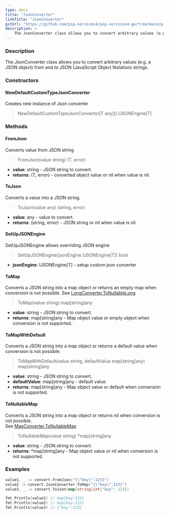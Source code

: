 ```yaml
---
type: docs
title: "JsonConverter"
linkTitle: "JsonConverter"
gitUrl: "https://github.com/pip-services4/pip-services4-go/tree/main/pip-services4-commons-go"
description: > 
    The JsonConverter class allows you to convert arbitrary values (e.g. a JSON object) from and to JSON (JavaScript Object Notation) strings.
---
```


### Description

The JsonConverter class allows you to convert arbitrary values (e.g. a JSON object) from and to JSON (JavaScript Object Notation) strings.

### Constructors

#### NewDefaultCustomTypeJsonConvertor
Creates new instance of Json converter

> NewDefaultCustomTypeJsonConvertor\[T any\]() IJSONEngine\[T\]

### Methods

#### FromJson
Converts value from JSON string

> FromJson(value string) (T, error)

- **value**: string - JSON string to convert.
- **returns**: (T, error) - converted object value or nil when value is nil.

#### ToJson
Converts a value into a JSON string.

> ToJson(value any) (string, error)

- **value**: any - value to convert.
- **returns**: (string, error) - JSON string or nil when value is nil.

#### SetUpJSONEngine
SetUpJSONEngine allows overriding JSON engine

> SetUpJSONEngine(jsonEngine IJSONEngine\[T\]) bool

- **jsonEngine**: IJSONEngine\[T\] - setup custom json converter

#### ToMap
Converts a JSON string into a map object or returns an empty map when conversion is not possible.
See [LongConverter.ToNullableLong](../long_converter/#tonullablelong)

> ToMap(value string) map[string]any

- **value**: string - JSON string to convert.
- **returns**: map[string]any - Map object value or empty object when conversion is not supported.

#### ToMapWithDefault
Converts a JSON string into a map object or returns a default value when conversion is not possible.

> ToMapWithDefault(value string, defaultValue map[string]any) map[string]any

- **value**: string - JSON string to convert.
- **defaultValue**: map[string]any - default value.
- **returns**: map[string]any - Map object value or default when conversion is not supported.


#### ToNullableMap
Converts a JSON string into a map object or returns nil when conversion is not possible.  
See [MapConverter.ToNullableMap](../map_converter/#tonullablemap)

> ToNullableMap(value string) *map[string]any

- **value**: string - JSON string to convert.
- **returns**: *map[string]any - Map object value or nil when conversion is not supported.


### Examples

```go
value1, _ := convert.FromJson("{\"key\":123}")
value2 := convert.JsonConverter.ToMap("{\"key\":123}")
value3, _ := convert.ToJson(map[string]int{"key": 123})

fmt.Println(value1) // map[key:123]
fmt.Println(value2) // map[key:123]
fmt.Println(value3) // {"key":123}
```

